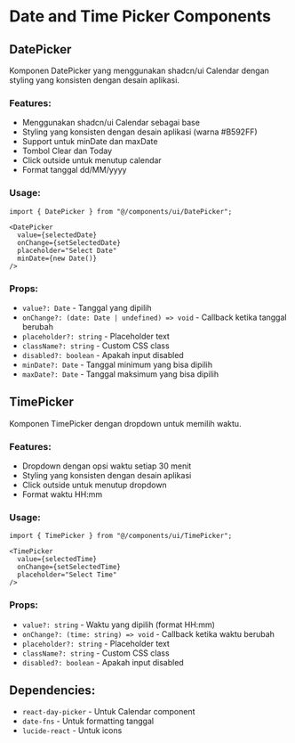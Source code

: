 # Date and Time Picker Components

## DatePicker

Komponen DatePicker yang menggunakan shadcn/ui Calendar dengan styling yang konsisten dengan desain aplikasi.

### Features:
- Menggunakan shadcn/ui Calendar sebagai base
- Styling yang konsisten dengan desain aplikasi (warna #B592FF)
- Support untuk minDate dan maxDate
- Tombol Clear dan Today
- Click outside untuk menutup calendar
- Format tanggal dd/MM/yyyy

### Usage:
```tsx
import { DatePicker } from "@/components/ui/DatePicker";

<DatePicker
  value={selectedDate}
  onChange={setSelectedDate}
  placeholder="Select Date"
  minDate={new Date()}
/>
```

### Props:
- `value?: Date` - Tanggal yang dipilih
- `onChange?: (date: Date | undefined) => void` - Callback ketika tanggal berubah
- `placeholder?: string` - Placeholder text
- `className?: string` - Custom CSS class
- `disabled?: boolean` - Apakah input disabled
- `minDate?: Date` - Tanggal minimum yang bisa dipilih
- `maxDate?: Date` - Tanggal maksimum yang bisa dipilih

## TimePicker

Komponen TimePicker dengan dropdown untuk memilih waktu.

### Features:
- Dropdown dengan opsi waktu setiap 30 menit
- Styling yang konsisten dengan desain aplikasi
- Click outside untuk menutup dropdown
- Format waktu HH:mm

### Usage:
```tsx
import { TimePicker } from "@/components/ui/TimePicker";

<TimePicker
  value={selectedTime}
  onChange={setSelectedTime}
  placeholder="Select Time"
/>
```

### Props:
- `value?: string` - Waktu yang dipilih (format HH:mm)
- `onChange?: (time: string) => void` - Callback ketika waktu berubah
- `placeholder?: string` - Placeholder text
- `className?: string` - Custom CSS class
- `disabled?: boolean` - Apakah input disabled

## Dependencies:
- `react-day-picker` - Untuk Calendar component
- `date-fns` - Untuk formatting tanggal
- `lucide-react` - Untuk icons
